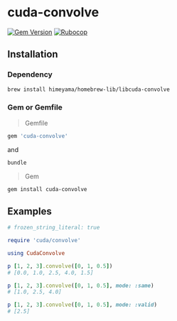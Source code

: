 # cuda-convolve
[![Gem Version](https://badge.fury.io/rb/cuda-convolve.svg)](https://badge.fury.io/rb/cuda-convolve) [![Rubocop](https://github.com/Himeyama/cuda-convolve/actions/workflows/rubocop.yml/badge.svg)](https://github.com/Himeyama/cuda-convolve/actions/workflows/rubocop.yml)

## Installation

### Dependency
```bash
brew install himeyama/homebrew-lib/libcuda-convolve
```

### Gem or Gemfile
> Gemfile
```rb
gem 'cuda-convolve'
```

and

```bash
bundle
```

> Gem
```bash
gem install cuda-convolve
```

## Examples
```rb
# frozen_string_literal: true

require 'cuda/convolve'

using CudaConvolve

p [1, 2, 3].convolve([0, 1, 0.5])
# [0.0, 1.0, 2.5, 4.0, 1.5]
```

```rb
p [1, 2, 3].convolve([0, 1, 0.5], mode: :same)
# [1.0, 2.5, 4.0]
```

```rb
p [1, 2, 3].convolve([0, 1, 0.5], mode: :valid)
# [2.5]
```

